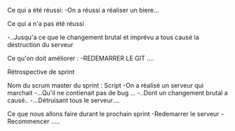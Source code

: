Ce qui a été réussi: 
-On a réussi a réaliser un biere...

Ce qui a n'a pas été réussi

-..Jusqu'a ce que le changement brutal et imprévu a tous causé la destruction du serveur

Ce qu'on doit améliorer :
-REDEMARRER LE GIT ....




Rétrospective de sprint

Nom du scrum master du sprint : Script
-On a réalisé un serveur qui marchait
-...Qu'il ne contienait pas de bug ...
-..Dont un changement brutal a causé..
-...Détruisant tous le serveur....


Ce que nous allons faire durant le prochain sprint
-Redemarrer le serveur
-Recommencer .....
